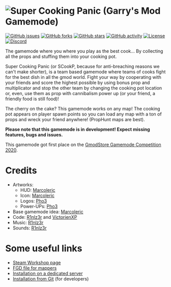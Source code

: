 # ![Super Cooking Panic (Garry's Mod Gamemode)](gamemodes/supercookingpanic/logo.svg)
[![GitHub issues](https://img.shields.io/github/issues/Xperidia/Super-Cooking-Panic)](https://github.com/Xperidia/Super-Cooking-Panic/issues)
[![GitHub forks](https://img.shields.io/github/forks/Xperidia/Super-Cooking-Panic)](https://github.com/Xperidia/Super-Cooking-Panic/network)
[![GitHub stars](https://img.shields.io/github/stars/Xperidia/Super-Cooking-Panic)](https://github.com/Xperidia/Super-Cooking-Panic/stargazers)
[![GitHub activity](https://img.shields.io/github/commit-activity/m/Xperidia/Super-Cooking-Panic)](https://github.com/Xperidia/Super-Cooking-Panic/pulse)
[![License](https://img.shields.io/github/license/Xperidia/Super-Cooking-Panic)](LICENSE)
[![Discord](https://img.shields.io/discord/722426501836046456?logo=discord)](https://discord.com/invite/bedrnPP)

The gamemode where you where you play as the best cook... By collecting all the props and stuffing them into your cooking pot.

Super Cooking Panic (or SCookP, because for anti-breaching reasons we can't make shorter), is a team based gamemode where teams of cooks fight for the best dish in all the gmod world. Fight your way by cooperating with your friends and score the highest possible by using bonus prop and multiplicator and stop the other team by changing the cooking pot location or, even, use them as prop with cannibalism power up (or your friend, a friendly food is still food)!

The cherry on the cake? This gamemode works on any map! The cooking pot appears on player spawn points so you can load any map with a ton of props and wreck your friend anywhere! (PropHunt maps are best).

**Please note that this gamemode is in development! Expect missing features, bugs and issues.**

This gamemode got first place on the [GmodStore Gamemode Competition 2020](https://www.gmodstore.com/community/threads/7507).

# Credits
* Artworks:
	* HUD: [Marcoleric](https://github.com/Marcoleric)
	* Icon: [Marcoleric](https://github.com/Marcoleric)
	* Logos: [Pho3](https://github.com/TheRainbowPhoenix)
	* Power-UPs: [Pho3](https://github.com/TheRainbowPhoenix)
* Base gamemode idea: [Marcoleric](https://github.com/Marcoleric)
* Code: [R1nlz3r](https://github.com/R1nlz3r) and [VictorienXP](https://github.com/VictorienXP)
* Music: [R1nlz3r](https://github.com/R1nlz3r)
* Sounds: [R1nlz3r](https://github.com/R1nlz3r)

# Some useful links
* [Steam Workshop page](https://steamcommunity.com/sharedfiles/filedetails/?id=2180715133)
* [FGD file for mappers](gamemodes/supercookingpanic/supercookingpanic.fgd)
* [Installation on a dedicated server](https://github.com/Xperidia/Super-Cooking-Panic/wiki/Installation-on-a-Dedicated-Server-(official))
* [Installation from Git](https://github.com/Xperidia/Super-Cooking-Panic/wiki/Installation-from-Git) (for developers)
